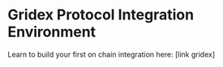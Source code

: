 # Gridex Protocol Integration Environment

Learn to build your first on chain integration here: [link gridex]
